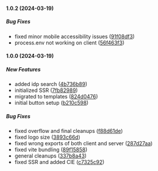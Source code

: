 #### 1.0.2 (2024-03-19)

##### Bug Fixes

*  fixed minor mobile accessibility issues ([91f08df3](https://github.com/fyblo/spid-cie-button/commit/91f08df399f14ede8a030b878f91a1a2ded8f10b))
*  process.env not working on client ([56f463f3](https://github.com/fyblo/spid-cie-button/commit/56f463f330d1c0b087eb99ea7dfbad0b8099244c))

#### 1.0.0 (2024-03-19)

##### New Features

- added idp search ([4b736b89](https://github.com/fyblo/spid-cie-button/commit/4b736b893c1c7cb4e3754f2f1db3cc51368426a1))
- initialized SSR ([7fb82989](https://github.com/fyblo/spid-cie-button/commit/7fb82989623b53d82f22575c038f2adbe27c24d1))
- migrated to templates ([824d0476](https://github.com/fyblo/spid-cie-button/commit/824d0476b534160e4066adf4f07304d1fe2cb4ce))
- initial button setup ([b210c598](https://github.com/fyblo/spid-cie-button/commit/b210c598f028d6f6639af43cc4827f2941ce9576))

##### Bug Fixes

- fixed overflow and final cleanups ([f88d61de](https://github.com/fyblo/spid-cie-button/commit/f88d61de3d69a91eccbbf95c1fff09dc8cce6d02))
- fixed logo size ([3893c66d](https://github.com/fyblo/spid-cie-button/commit/3893c66dae781ea632f05cb53498c9ac4a9eefc6))
- fixed wrong exports of both client and server ([287d27aa](https://github.com/fyblo/spid-cie-button/commit/287d27aa7514afbcc49d76967266b205ddc3d664))
- fixed vite bundling ([89f15858](https://github.com/fyblo/spid-cie-button/commit/89f158584d1637b0a4591275067686151b09cb92))
- general cleanups ([337b8a43](https://github.com/fyblo/spid-cie-button/commit/337b8a4302ed692bdd9b69f734cf759afb3a901b))
- fixed SSR and added CIE ([c7325c92](https://github.com/fyblo/spid-cie-button/commit/c7325c928f6017b41c45550ce32218f4dc002561))
